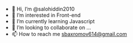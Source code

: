 - 👋 Hi, I’m @salohiddin2010
- 👀 I’m interested in Front-end
- 🌱 I’m currently learning Javascript
- 💞️ I’m looking to collaborate on ...
- 📫 How to reach me sbaxromov614@gmail.com

<!---
salohiddin2010/salohiddin2010 is a ✨ special ✨ repository because its `README.md` (this file) appears on your GitHub profile.
You can click the Preview link to take a look at your changes.
--->
